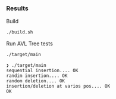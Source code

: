 ### Results


Build

```bash
./build.sh
```

Run AVL Tree tests

```bash
./target/main
```

```
❯ ./target/main
sequential insertion.... OK
randim insertion.... OK
random deletion.... OK
insertion/deletion at varios pos.... OK
OK

```